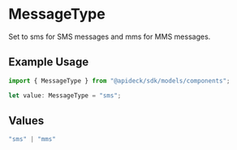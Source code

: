 # MessageType

Set to sms for SMS messages and mms for MMS messages.

## Example Usage

```typescript
import { MessageType } from "@apideck/sdk/models/components";

let value: MessageType = "sms";
```

## Values

```typescript
"sms" | "mms"
```
